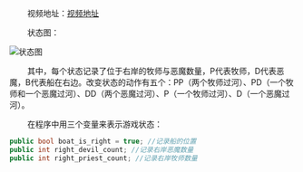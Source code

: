 ﻿&nbsp;&nbsp;&nbsp;&nbsp;&nbsp;&nbsp;&nbsp;&nbsp;视频地址：[视频地址][1]

&nbsp;&nbsp;&nbsp;&nbsp;&nbsp;&nbsp;&nbsp;&nbsp;状态图：

![状态图][2]

&nbsp;&nbsp;&nbsp;&nbsp;&nbsp;&nbsp;&nbsp;&nbsp;其中，每个状态记录了位于右岸的牧师与恶魔数量，P代表牧师，D代表恶魔，B代表船在右边。改变状态的动作有五个：PP（两个牧师过河）、PD（一个牧师和一个恶魔过河）、DD（两个恶魔过河）、P（一个牧师过河）、D（一个恶魔过河）。

&nbsp;&nbsp;&nbsp;&nbsp;&nbsp;&nbsp;&nbsp;&nbsp;在程序中用三个变量来表示游戏状态：

```C#
public bool boat_is_right = true; //记录船的位置
public int right_devil_count; //记录右岸恶魔数量
public int right_priest_count; //记录右岸牧师数量
```


  [1]: http://t.cn/RBHEdzW?m=4251916739937351&u=1802733303
  [2]: https://wx4.sinaimg.cn/mw690/6b7386f7gy1fse86nldgpj20nb0h2q6c.jpg
  [3]: https://wx4.sinaimg.cn/mw690/6b7386f7gy1fse86nldgpj20nb0h2q6c.jpg
